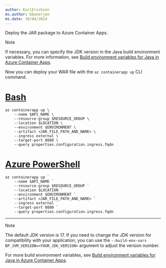 ```yaml
---
author: KarlErickson
ms.author: bbanerjee
ms.date: 10/04/2024
---
```


Deploy the JAR package to Azure Container Apps.

> [!NOTE]
> If necessary, you can specify the JDK version in the Java build environment variables. For more information, see [Build environment variables for Java in Azure Container Apps](/azure/container-apps/java-build-environment-variables).

Now you can deploy your WAR file with the `az containerapp up` CLI command.

# [Bash](#tab/bash)

```azurecli
az containerapp up \
    --name $API_NAME \
    --resource-group $RESOURCE_GROUP \
    --location $LOCATION \
    --environment $ENVIRONMENT \
    --artifact <JAR_FILE_PATH_AND_NAME> \
    --ingress external \
    --target-port 8080 \
    --query properties.configuration.ingress.fqdn
```

# [Azure PowerShell](#tab/azure-powershell)

```azurepowershell
az containerapp up `     
    --name $API_NAME `
    --resource-group $RESOURCE_GROUP `
    --location $LOCATION `
    --environment $ENVIRONMENT `
    --artifact <JAR_FILE_PATH_AND_NAME> `
    --ingress external `
    --target-port 8080 `
    --query properties.configuration.ingress.fqdn
```

---

> [!NOTE]
> The default JDK version is 17. If you need to change the JDK version for compatibility with your application, you can use the `--build-env-vars BP_JVM_VERSION=<YOUR_JDK_VERSION>` argument to adjust the version number.

For more build environment variables, see [Build environment variables for Java in Azure Container Apps](/azure/container-apps/java-build-environment-variables).
